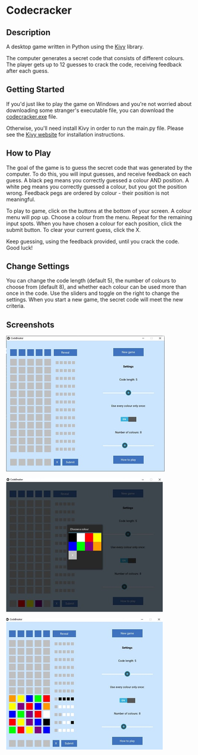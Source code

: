 # Codecracker

## Description
A desktop game written in Python using the [Kivy](https://kivy.org/) library.

The computer generates a secret code that consists of different colours. The player gets up to 12 guesses to crack the code, receiving feedback after each guess.

## Getting Started
If you'd just like to play the game on Windows and you're not worried about downloading some stranger's executable file, you can download the [codecracker.exe](https://www.dropbox.com/scl/fi/fe78lq6zgbzy3mi07bgt4/codecracker.exe?rlkey=i051wikzvu80wdgptmedvx08o&dl=0) file.

Otherwise, you'll need install Kivy in order to run the main.py file. Please see the [Kivy website](https://kivy.org/doc/stable/gettingstarted/installation.html) for installation instructions.

## How to Play
The goal of the game is to guess the secret code that was generated by the computer.
To do this, you will input guesses, and receive feedback on each guess.
A black peg means you correctly guessed a colour AND position. A white peg means you correctly guessed a colour, but you got the position wrong.
Feedback pegs are ordered by colour - their position is not meaningful.

To play to game, click on the buttons at the bottom of your screen.
A colour menu will pop up.
Choose a colour from the menu. Repeat for the remaining input spots.
When you have chosen a colour for each position, click the submit button. To clear your current guess, click the X.

Keep guessing, using the feedback provided, until you crack the code.
Good luck!

## Change Settings
You can change the code length (default 5), the number of colours to choose from (default 8), and whether each colour can be used more than once in the code. Use the sliders and toggle on the right to change the settings. When you start a new game, the secret code will meet the new criteria.

## Screenshots
![The initial screen](images/Initial_Screen.jpg "initial screen")

![Selecting colours](images/Selecting_colours.jpg "selecting colours")

![Game in progress](images/Game_in_progress.jpg "game in progress")
